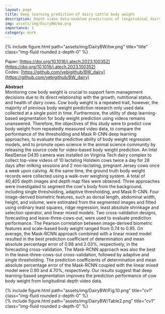 ```yaml
---
layout: page
title: Deep learning prediction of dairy cattle body weight
description: Depth video data-enabled predictions of longitudinal dairy cow body weight using thresholding and Mask R-CNN algorithms
img: assets/img/DairyBW/bw.png
importance: 1
category: work
---
```


<div class="row">
    <div class="col-sm mt-3 mt-md-0">
        {% include figure.html path="assets/img/DairyBW/bw.png" title="title" class="img-fluid rounded z-depth-0" %}
    </div>
</div>

Paper: [https://doi.org/10.1016/j.atech.2023.100352](https://doi.org/10.1016/j.atech.2023.100352)  
Codes: [https://github.com/yebigithub/BW_dairy](https://github.com/yebigithub/BW_dairy)

<strong>Abstract</strong>  
Monitoring cow body weight is crucial to support farm management decisions due to its direct relationship with the growth, nutritional status, and health of dairy cows. Cow body weight is a repeated trait, however, the majority of previous body weight prediction research only used data collected at a single point in time. Furthermore, the utility of deep learning-based segmentation for body weight prediction using videos remains unanswered. Therefore, the objectives of this study were to predict cow body weight from repeatedly measured video data, to compare the performance of the thresholding and Mask R-CNN deep learning approaches, to evaluate the predictive ability of body weight regression models, and to promote open science in the animal science community by releasing the source code for video-based body weight prediction. An Intel RealSense D435 camera was installed on Virginia Tech dairy complex to collect top-view videos of 10 lactating Holstein cows twice a day for 28 days after milking sessions and 2 non-lactating, pregnant Jersey cows once a week upon calving. At the same time, the ground truth body weight records were collected using a walk-over weighing system. A total of 40,405 depth images and depth map files were obtained. Three approaches were investigated to segment the cow's body from the background, including single thresholding, adaptive thresholding, and Mask R-CNN. Four image-derived biometric features, such as dorsal length, abdominal width, height, and volume, were estimated from the segmented images and fitted using ordinary least squares, ridge regression, least absolute shrinkage and selection operator, and linear mixed models. Two cross-validation designs, forecasting and leave-three-cows-out, were used to evaluate prediction performance. The Pearson correlation between image-derived biometric features and scale-based body weight ranged from 0.74 to 0.95. On average, the Mask-RCNN approach combined with a linear mixed model resulted in the best prediction coefficient of determination and mean absolute percentage error of 0.98 and 2.03%, respectively, in the forecasting cross-validation. The Mask-RCNN approach was also the best in the leave-three-cows-out cross-validation, followed by adaptive and single thresholding. The prediction coefficients of determination and mean absolute percentage error of the Mask-RCNN coupled with the linear mixed model were 0.90 and 4.70%, respectively. Our results suggest that deep learning-based segmentation improves the prediction performance of cow body weight from longitudinal depth video data.



<div class="row">
    <div class="col-sm mt-3 mt-md-0">
        {% include figure.html path="assets/img/DairyBW/Fig.10.png" title="cv1" class="img-fluid rounded z-depth-0" %}
    </div>

</div>

<div class="row">
    <div class="col-sm mt-3 mt-md-0">
        {% include figure.html path="assets/img/DairyBW/Table2.png" title="cv1" class="img-fluid rounded z-depth-0" %}
    </div>

</div>